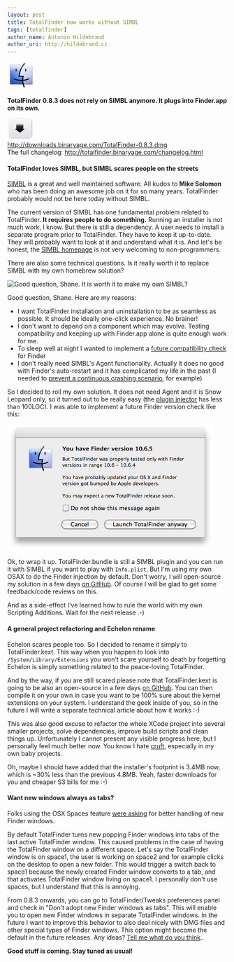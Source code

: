 ```yaml
---
layout: post
title: TotalFinder now works without SIMBL
tags: [totalfinder]
author_name: Antonin Hildebrand
author_uri: http://hildebrand.cz
---
```


<img src="/shared/img/icons/totalfinder-64.png" class="intro-icon"/>

**TotalFinder 0.8.3 does not rely on SIMBL anymore. It plugs into Finder.app on its own.**

<div class="blog-download">
    <a class="download-link" href="http://downloads.binaryage.com/TotalFinder-0.8.3.dmg"><img src="/shared/img/small-download-button.png"/><div>http://downloads.binaryage.com/TotalFinder-0.8.3.dmg</div></a>
    <div class="download-note">The full changelog: <a href="http://totalfinder.binaryage.com/changelog.html">http://totalfinder.binaryage.com/changelog.html</a></div>
</div>

#### TotalFinder loves SIMBL, but SIMBL scares people on the streets

[SIMBL](http://www.culater.net/software/SIMBL/SIMBL.php) is a great and well maintained software. All kudos to **Mike Solomon** who has been doing an awesome job on it for so many years.  TotalFinder probably would not be here today without SIMBL.

The current version of SIMBL has one fundamental problem related to TotalFinder. **It requires people to do something.** Running an installer is not much work, I know. But there is still a dependency. A user needs to install a separate program prior to TotalFinder. They have to keep it up-to-date. They will probably want to look at it and understand what it is. And let's be honest, the [SIMBL homepage](http://www.culater.net/software/SIMBL/SIMBL.php) is not very welcoming to non-programmers.

There are also some technical questions. Is it really worth it to replace SIMBL with my own homebrew solution?

<img class="clear blog-image" src="/images/simbl-replacement-questioning.png" title="Good question, Shane. It is worth it to make my own SIMBL?">

Good question, Shane. Here are my reasons:

  - I want TotalFinder installation and uninstallation to be as seamless as possible. It should be ideally one-click experience. No brainer!
  - I don't want to depend on a component which may evolve. Testing compatibility and keeping up with Finder.app alone is quite enough work for me.
  - To sleep well at night I wanted to implement a [future compatibility check](http://github.com/darwin/simbl/commit/c95557a49b52aa6a26a5390e30e90364b17b38e1) for Finder
  - I don't really need SIMBL's Agent functionality. Actually it does no good with Finder's auto-restart and it has complicated my life in the past (I needed to [prevent a continuous crashing scenario](http://blog.binaryage.com/totalfinder-with-sparkle/), for example)

So I decided to roll my own solution. It does not need Agent and it is Snow Leopard only, so it turned out to be really easy (the [plugin injector](http://github.com/binaryage/totalfinder-osax/blob/master/TotalFinderInjector.m) has less than 100LOC). I was able to implement a future Finder version check like this:

<img class="clear blog-image-border" src="/images/totalfinder-future-compatibility-check.png" title="TotalFinder warns you when running with an unknown Finder version (from the future)">

Ok, to wrap it up. TotalFinder.bundle is still a SIMBL plugin and you can run it with SIMBL if you want to play with `Info.plist`. But I'm using my own OSAX to do the Finder injection by default. Don't worry, I will open-source my solution in a few days [on GitHub](http://github.com/binaryage/totalfinder-osax). Of course I will be glad to get some feedback/code reviews on this. 

And as a side-effect I've learned how to rule the world with my own Scripting Additions. Wait for the next release .-)

#### A general project refactoring and Echelon rename

Echelon scares people too. So I decided to rename it simply to TotalFinder.kext. This way when you happen to look into `/System/Library/Extensions` you won't scare yourself to death by forgetting Echelon is simply something related to the peace-loving TotalFinder.

And by the way, if you are still scared please note that TotalFinder.kext is going to be also an open-source in a few days [on GitHub](http://github.com/binaryage/totalfinder-kext). You can then compile it on your own in case you want to be 100% sure about the kernel extensions on your system. I understand the geek inside of you, so in the future I will write a separate technical article about how it works :-)

This was also good excuse to refactor the whole XCode project into several smaller projects, solve dependencies, improve build scripts and clean things up. Unfortunately I cannot present any visible progress here, but I personally feel much better now. You know I hate [cruft](http://en.wikipedia.org/wiki/Cruft), especially in my own baby projects.

Oh, maybe I should have added that the installer's footprint is 3.4MB now, which is ~30% less than the previous 4.8MB. Yeah, faster downloads for you and cheaper S3 bills for me :-)

#### Want new windows always as tabs?

Folks using the OSX Spaces feature [were asking](http://getsatisfaction.com/binaryage/topics/desktop_folders_open_as_tabs_spaces_and_generic_problem) for better handling of new Finder windows. 

By default TotalFinder turns new popping Finder windows into tabs of the last active TotalFinder window. This caused problems in the case of having the TotalFinder window on a different space. Let's say the TotalFinder window is on space1, the user is working on space2 and for example clicks on the desktop to open a new folder. This would trigger a switch back to space1 because the newly created Finder window converts to a tab, and that activates TotalFinder window living on space1. I personally don't use spaces, but I understand that this is annoying.

From 0.8.3 onwards, you can go to TotalFinder/Tweaks preferences panel and check in "Don't adopt new Finder windows as tabs". This will enable you to open new Finder windows in separate TotalFinder windows. In the future I want to improve this behavior to also deal nicely with DMG files and other special types of Finder windows. This option might become the default in the future releases. Any ideas? [Tell me what do you think](http://getsatisfaction.com/binaryage/topics/desktop_folders_open_as_tabs_spaces_and_generic_problem).</a>.

**Good stuff is coming. Stay tuned as usual!**